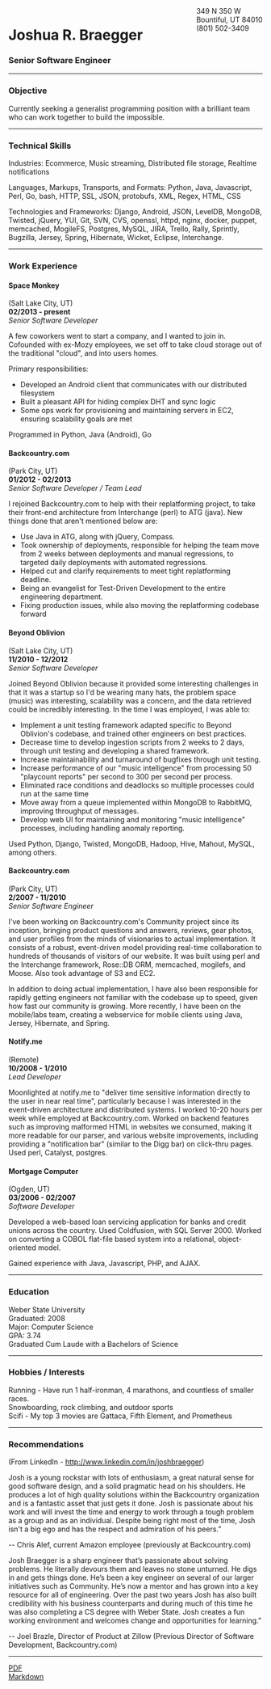 <div style="float: right">
349 N 350 W<br />
Bountiful, UT  84010<br />
(801) 502-3409<br />
</div>

# Joshua R. Braegger
### Senior Software Engineer

------

### Objective

Currently seeking a generalist programming position with a brilliant team who can work together to build the impossible.

------

### Technical Skills

Industries: Ecommerce, Music streaming, Distributed file storage, Realtime notifications

Languages, Markups, Transports, and Formats: Python, Java, Javascript, Perl, Go, bash, HTTP, SSL, JSON, protobufs, XML, Regex, HTML, CSS

Technologies and Frameworks: Django, Android, JSON, LevelDB, MongoDB, Twisted, jQuery, YUI, Git, SVN, CVS, openssl, httpd, nginx, docker, puppet, memcached, MogileFS, Postgres, MySQL, JIRA, Trello, Rally, Sprintly, Bugzilla, Jersey, Spring, Hibernate, Wicket, Eclipse, Interchange.

------

### Work Experience

#### Space Monkey
(Salt Lake City, UT)<br />
  __02/2013 - present__<br />
*Senior Software Developer*

A few coworkers went to start a company, and I wanted to join in. Cofounded with ex-Mozy employees, we set off to take cloud storage out of the traditional "cloud", and into users homes.

Primary responsibilities:
* Developed an Android client that communicates with our distributed filesystem
* Built a pleasant API for hiding complex DHT and sync logic
* Some ops work for provisioning and maintaining servers in EC2, ensuring scalability goals are met

Programmed in Python, Java (Android), Go

#### Backcountry.com
(Park City, UT)<br />
   __01/2012 - 02/2013__<br />
*Senior Software Developer / Team Lead*

I rejoined Backcountry.com to help with their replatforming project, to take their front-end architecture from Interchange (perl) to ATG (java).  New things done that aren't mentioned below are:

* Use Java in ATG, along with jQuery, Compass.
* Took ownership of deployments, responsible for helping the team move from 2 weeks between deployments and manual regressions, to targeted daily deployments with automated regressions.
* Helped cut and clarify requirements to meet tight replatforming deadline.
* Being an evangelist for Test-Driven Development to the entire engineering department.
* Fixing production issues, while also moving the replatforming codebase forward

#### Beyond Oblivion
(Salt Lake City, UT)<br />
  __11/2010 - 12/2012__<br />
*Senior Software Developer*

Joined Beyond Oblivion because it provided some interesting challenges in that it was a startup so I'd be wearing many hats, the problem space (music) was interesting, scalability was a concern, and the data retrieved could be incredibly interesting.  In the time I was employed, I was able to:

* Implement a unit testing framework adapted specific to Beyond Oblivion's codebase, and trained other engineers on best practices.
* Decrease time to develop ingestion scripts from 2 weeks to 2 days, through unit testing and developing a shared framework.
* Increase maintainability and turnaround of bugfixes through unit testing.
* Increase performance of our "music intelligence" from processing 50 "playcount reports" per second to 300 per second per process.
* Eliminated race conditions and deadlocks so multiple processes could run at the same time
* Move away from a queue implemented within MongoDB to RabbitMQ, improving throughput of messages.
* Develop web UI for maintaining and monitoring "music intelligence" processes, including handling anomaly reporting.

Used Python, Django, Twisted, MongoDB, Hadoop, Hive, Mahout, MySQL, among others.

#### Backcountry.com
(Park City, UT)<br />
   __2/2007 - 11/2010__<br />
*Senior Software Engineer*

I've been working on Backcountry.com's Community project since its inception, bringing product questions and answers, reviews, gear photos, and user profiles from the minds of visionaries to actual implementation. It consists of a robust, event-driven model providing real-time collaboration to hundreds of thousands of visitors of our website. It was built using perl and the Interchange framework, Rose::DB ORM, memcached, mogilefs, and Moose.  Also took advantage of S3 and EC2.

In addition to doing actual implementation, I have also been responsible for rapidly getting engineers not familiar with the codebase up to speed, given how fast our community is growing.  More recently, I have been on the mobile/labs team, creating a webservice for mobile clients using Java, Jersey, Hibernate, and Spring.

#### Notify.me
(Remote)<br />
  __10/2008 - 1/2010__<br />
*Lead Developer*

Moonlighted at notify.me to "deliver time sensitive information directly to the user in near real time", particularly because I was interested in the event-driven architecture and distributed systems.  I worked 10-20 hours per week while employed at Backcountry.com.  Worked on backend features such as improving malformed HTML in websites we consumed, making it more readable for our parser, and various website improvements, including providing a "notification bar" (similar to the Digg bar) on click-thru pages.  Used perl, Catalyst, postgres. 

#### Mortgage Computer
(Ogden, UT)<br />
   __03/2006 - 02/2007__<br />
*Software Developer*

Developed a web-based loan servicing application for banks and credit unions across the country.  Used Coldfusion, with SQL Server 2000.  Worked on converting a COBOL flat-file based system into a relational, object-oriented model.

Gained experience with Java, Javascript, PHP, and AJAX.

------

### Education

Weber State University<br />
Graduated: 2008<br />
Major: Computer Science<br />
GPA: 3.74<br />
Graduated Cum Laude with a Bachelors of Science

---------

### Hobbies / Interests

Running - Have run 1 half-ironman, 4 marathons, and countless of smaller races.<br />
Snowboarding, rock climbing, and outdoor sports<br />
Scifi - My top 3 movies are Gattaca, Fifth Element, and Prometheus

---------

### Recommendations

(From LinkedIn - http://www.linkedin.com/in/joshbraegger)

Josh is a young rockstar with lots of enthusiasm, a great natural sense for good software design, and a solid pragmatic head on his shoulders. He produces a lot of high quality solutions within the Backcountry organization and is a fantastic asset that just gets it done. Josh is passionate about his work and will invest the time and energy to work through a tough problem as a group and as an individual. Despite being right most of the time, Josh isn't a big ego and has the respect and admiration of his peers.”

-- Chris Alef, current Amazon employee (previously at Backcountry.com)

Josh Braegger is a sharp engineer that’s passionate about solving problems. He literally devours them and leaves no stone unturned. He digs in and gets things done. He’s been a key engineer on several of our larger initiatives such as Community. He’s now a mentor and has grown into a key resource for all of engineering. Over the past two years Josh has also built credibility with his business counterparts and during much of this time he was also completing a CS degree with Weber State. Josh creates a fun working environment and welcomes change and opportunities for learning.”

-- Joel Brazle, Director of Product at Zillow (Previous Director of Software Development, Backcountry.com)

---------

[PDF](https://raw.github.com/rckclmbr/resume/master/resume.pdf)<br />
[Markdown](https://raw.github.com/rckclmbr/resume/master/resume.md)